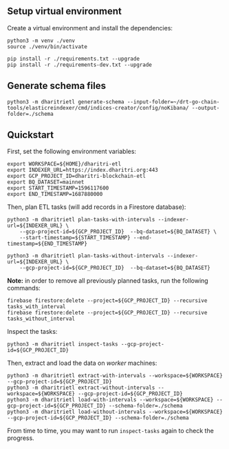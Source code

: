 
## Setup virtual environment

Create a virtual environment and install the dependencies:

```
python3 -m venv ./venv
source ./venv/bin/activate

pip install -r ./requirements.txt --upgrade
pip install -r ./requirements-dev.txt --upgrade
```

## Generate schema files

```
python3 -m dharitrietl generate-schema --input-folder=~/drt-go-chain-tools/elasticreindexer/cmd/indices-creator/config/noKibana/ --output-folder=./schema
```

## Quickstart

First, set the following environment variables:

```
export WORKSPACE=${HOME}/dharitri-etl
export INDEXER_URL=https://index.dharitri.org:443
export GCP_PROJECT_ID=dharitri-blockchain-etl
export BQ_DATASET=mainnet
export START_TIMESTAMP=1596117600
export END_TIMESTAMP=1687880000
```

Then, plan ETL tasks (will add records in a Firestore database):

```
python3 -m dharitrietl plan-tasks-with-intervals --indexer-url=${INDEXER_URL} \
    --gcp-project-id=${GCP_PROJECT_ID}  --bq-dataset=${BQ_DATASET} \
    --start-timestamp=${START_TIMESTAMP} --end-timestamp=${END_TIMESTAMP}

python3 -m dharitrietl plan-tasks-without-intervals --indexer-url=${INDEXER_URL} \
    --gcp-project-id=${GCP_PROJECT_ID}  --bq-dataset=${BQ_DATASET}
```

**Note:** in order to remove all previously planned tasks, run the following commands:

```
firebase firestore:delete --project=${GCP_PROJECT_ID} --recursive tasks_with_interval
firebase firestore:delete --project=${GCP_PROJECT_ID} --recursive tasks_without_interval
```

Inspect the tasks:

```
python3 -m dharitrietl inspect-tasks --gcp-project-id=${GCP_PROJECT_ID}
```

Then, extract and load the data on _worker_ machines:

```
python3 -m dharitrietl extract-with-intervals --workspace=${WORKSPACE} --gcp-project-id=${GCP_PROJECT_ID}
python3 -m dharitrietl extract-without-intervals --workspace=${WORKSPACE} --gcp-project-id=${GCP_PROJECT_ID}
python3 -m dharitrietl load-with-intervals --workspace=${WORKSPACE} --gcp-project-id=${GCP_PROJECT_ID} --schema-folder=./schema
python3 -m dharitrietl load-without-intervals --workspace=${WORKSPACE} --gcp-project-id=${GCP_PROJECT_ID} --schema-folder=./schema
```

From time to time, you may want to run `inspect-tasks` again to check the progress.
